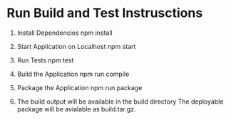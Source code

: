 # Run Build and Test Instrusctions

1. Install Dependencies
   npm install

2. Start Application on Localhost
   npm start

3. Run Tests
   npm test

4. Build the Application
   npm run compile

5. Package the Application
   npm run package

6. The build output will be available in the build directory
   The deployable package will be avialable as build.tar.gz.
